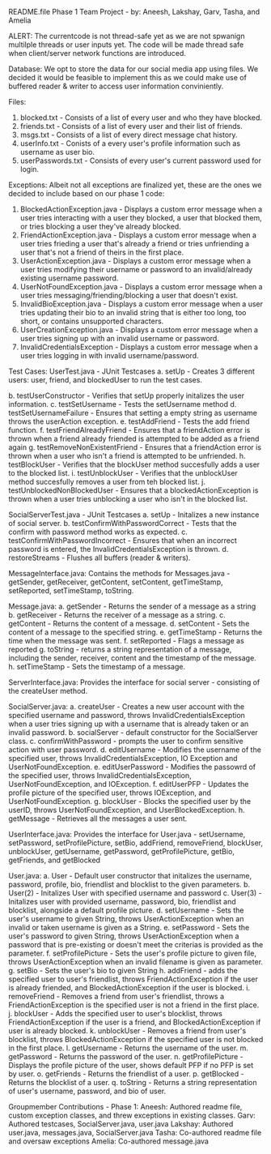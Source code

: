 README.file Phase 1 Team Project - 
by: Aneesh, Lakshay, Garv, Tasha, and Amelia

ALERT: The currentcode is not thread-safe yet as we are not spwanign multilple threads or user inputs yet. The code will be made thread safe when client/server network functions are introduced. 

Database:
We opt to store the data for our social media app using files. We decided it would be feasible to implement this as we could make use of buffered reader & writer to access user information conviniently.

Files:
1. blocked.txt - Consists of a list of every user and who they have blocked.
2. friends.txt - Consists of a list of every user and their list of friends.
3. msgs.txt - Consists of a list of every direct message chat history.
4. userInfo.txt - Conists of a every user's profile information such as username as user bio.
5. userPasswords.txt - Consists of every user's current password used for login.

Exceptions:
Albeit not all exceptions are finalized yet, these are the ones we decided to include based on our phase 1 code:
1. BlockedActionException.java - Displays a custom error message when a user tries interacting with a user they blocked, a user that blocked them, or tries blocking a user they've already blocked.
2. FriendActionException.java - Displays a custom error message when a user tries frieding a user that's already a friend or tries unfriending a user that's not a friend of theirs in the first place.
3. UserActionException.java - Displays a custom error message when a user tries modifying their username or password to an invalid/already existing username password.
4. UserNotFoundException.java - Displays a custom error message when a user tries messaging/friending/blocking a user that doesn't exist.
5. InvalidBioException.java - Displays a custom error message when a user tries updating their bio to an invalid string that is either too long, too short, or contains unsupported characters.
6. UserCreationException.java - Displays a custom error message when a user tries signing up with an invalid username or password.
7. InvalidCredentialsException - Displays a custom error message when a user tries logging in with invalid username/password.

Test Cases: 
  UserTest.java - JUnit Testcases
   a. setUp - Creates 3 different users: user, friend, and blockedUser to run the test cases.
   
   b. testUserConstructor - Verifies that setUp properly initalizes the user information.
   c. testSetUsername - Tests the setUsername method
   d. testSetUsernameFailure - Ensures that setting a empty string as username throws the userAction exception.
   e. testAddFriend - Tests the add friend function.
   f. testFriendAlreadyFriend - Ensures that a friendAction error is thrown when a friend already friended is attempted to be added as a friend again
   g. testRemoveNonExistentFriend - Ensures that a friendAction error is thrown when a user who isn't a friend is attempted to be unfriended.
   h. testBlockUser - Verifies that the blockUser method succesfully adds a user to the blocked list.
   i. testUnblockUser - Verifies that the unblockUser method succesfully removes a user from teh blocked list.
   j. testUnblockedNonBlockedUser - Ensures that a blockedActionException is thrown when a user tries unblocking a user who isn't in the blocked list.

   SocialServerTest.java - JUnit Testcases
     a. setUp - Initalizes a new instance of social server.
     b. testConfirmWithPasswordCorrect - Tests that the confirm with password method works as expected. 
     c. testConfirmWithPasswordIncorrect - Ensures that when an incorrect password is entered, the InvalidCredentialsException is thrown.
     d. restoreStreams - Flushes all buffers (reader & writers).
     
MessageInterface.java: 
  Contains the methods for Messages.java - getSender, getReceiver, getContent, setContent, getTimeStamp, setReported, setTimeStamp, toString.
  
Message.java: 
  a. getSender - Returns the sender of a message as a string
  b. getReceiver - Returns the receiver of a message as a string.
  c. getContent - Returns the content of a message.
  d. setContent - Sets the content of a message to the specified string.
  e. getTimeStamp - Returns the time when the message was sent.
  f. setReported - Flags a message as reported
  g. toString - returns a string representation of a message, including the sender, receiver, content and the timestamp of the message.
  h. setTimeStamp - Sets the timestamp of a message. 

ServerInterface.java: 
  Provides the interface for social server - consisting of the createUser method.

SocialServer.java:
  a. createUser - Creates a new user account with the specified username and password, throws InvalidCredentialsException when a user tries signing up with a username that is already taken or an invalid password.
  b. socialServer - default constructor for the SocialServer class.
  c. confirmWithPassword - prompts the user to confirm sensitive action with user password.
  d. editUsername - Modifies the username of the specified user, throws InvalidCredentialsException, IO Exception and UserNotFoundException. 
  e. editUserPassword - Modifies the passowrd of the specified user, throws InvalidCredentialsException, UserNotFoundException, and IOException.
  f. editUserPFP - Updates the profile picture of the specified user, throws IOException, and UserNotFoundException.
  g. blockUser - Blocks the specified user by the userID, throws UserNotFoundException, and UserBlockedException.
  h. getMessage - Retrieves all the messages a user sent. 
  
  UserInterface.java: 
  Provides the interface for User.java - setUsername, setPassword, setProfilePicture, setBio, addFriend, removeFriend, blockUser, unblockUser, getUsername, getPassword, getProfilePicture, getBio, getFriends, and getBlocked

  User.java: 
    a. User - Default user constructor that initalizes the username, password, profile, bio, friendlist and blocklist to the given parameters.
    b. User(2) - Initalizes User with specified username and password
    c. User(3) - Initalizes user with provided username, password, bio, friendlist and blocklist, alongside a default profile picture.
    d. setUsername - Sets the user's username to given String, throws UserActionException when an invalid or taken username is given as a String. 
    e. setPassword - Sets the user's password to given String, throws UserActionException when a password that is pre-existing or doesn't meet the criterias is provided as the parameter.
    f. setProfilePicture - Sets the user's profile picture to given file, throws UserActionException when an invalid filename is given as parameter.
    g. setBio - Sets the user's bio to given String
    h. addFriend - adds the specified user to user's friendlist, throws FriendActionException if the user is already friended, and BlockedActionException if the user is blocked.
    i. removeFriend - Removes a friend from user's friendlist, throws a FriendActionException is the specified user is not a friend in the first place. 
    j. blockUser - Adds the specified user to user's blocklist, throws FriendActionException if the user is a friend, and BlockedActionException if user is already blocked.
    k. unblockUser - Removes a friend from user's blocklist, throws BlockedActionException if the specified user is not blocked in the first place.
    l. getUsername - Returns the username of the user.
    m. getPassword - Returns the password of the user.
    n. getProfilePicture - Displays the profile picture of the user, shows default PFP if no PFP is set by user.
    o. getFriends - Returns the friendlist of a user.
    p. getBlocked - Returns the blocklist of a user.
    q. toString - Returns a string representation of user's username, password, and bio of user. 

Groupmember Contributions - Phase 1:
Aneesh: Authored readme file, custom exception classes, and threw exceptions in existing classes.
Garv: Authored testcases, SocialServer.java, user.java
Lakshay: Authored user.java, messages.java, SocialServer.java
Tasha: Co-authored readme file and oversaw exceptions
Amelia: Co-authored message.java
